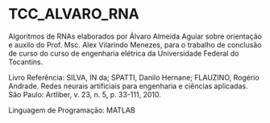 # TCC_ALVARO_RNA

Algoritmos de RNAs elaborados por Álvaro Almeida Aguiar sobre orientação e auxilo do Prof. Msc. Alex Vilarindo Menezes, para o trabalho de conclusão de curso do curso de engenharia elétrica da Universidade Federal do Tocantins.

Livro Referência: SILVA, IN da; SPATTI, Danilo Hernane; FLAUZINO, Rogério Andrade. Redes neurais artificiais para engenharia e ciências aplicadas. São Paulo: Artliber, v. 23, n. 5, p. 33-111, 2010. 

Linguagem de Programação: MATLAB
